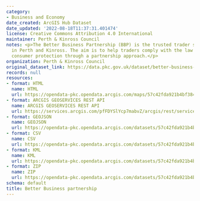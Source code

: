 ```yaml
---
category:
- Business and Economy
date_created: ArcGIS Hub Dataset
date_updated: '2022-08-18T11:37:31.401474'
license: Creative Commons Attribution 4.0 International
maintainer: Perth & Kinross Council
notes: <p>The Better Business Partnership (BBP) is the trusted trader scheme operating
  in Perth and Kinross. The aim is to help traders comply with the law while improving
  consumer protection through a partnership approach.</p>
organization: Perth & Kinross Council
original_dataset_link: https://data.pkc.gov.uk/dataset/better-business-partnership
records: null
resources:
- format: HTML
  name: HTML
  url: https://opendata-pkc.opendata.arcgis.com/maps/57c42fda921b4bf3844a7a377ad2c7d5_0
- format: ARCGIS GEOSERVICES REST API
  name: ARCGIS GEOSERVICES REST API
  url: https://services.arcgis.com/pfFDYSlYcp7mabvZ/arcgis/rest/services/Better_Business_partnership/FeatureServer/0
- format: GEOJSON
  name: GEOJSON
  url: https://opendata-pkc.opendata.arcgis.com/datasets/57c42fda921b4bf3844a7a377ad2c7d5_0.geojson?outSR=%7B%22latestWkid%22%3A27700%2C%22wkid%22%3A27700%7D
- format: CSV
  name: CSV
  url: https://opendata-pkc.opendata.arcgis.com/datasets/57c42fda921b4bf3844a7a377ad2c7d5_0.csv?outSR=%7B%22latestWkid%22%3A27700%2C%22wkid%22%3A27700%7D
- format: KML
  name: KML
  url: https://opendata-pkc.opendata.arcgis.com/datasets/57c42fda921b4bf3844a7a377ad2c7d5_0.kml?outSR=%7B%22latestWkid%22%3A27700%2C%22wkid%22%3A27700%7D
- format: ZIP
  name: ZIP
  url: https://opendata-pkc.opendata.arcgis.com/datasets/57c42fda921b4bf3844a7a377ad2c7d5_0.zip?outSR=%7B%22latestWkid%22%3A27700%2C%22wkid%22%3A27700%7D
schema: default
title: Better Business partnership
---
```

